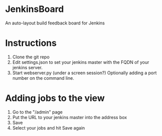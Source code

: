 # JenkinsBoard
An auto-layout build feedback board for Jenkins

# Instructions
1. Clone the git repo
2. Edit settings.json to set your jenkins master with the FQDN of your jenkins server.
3. Start webserver.py (under a screen session?) Optionally adding a port number on the command line.

# Adding jobs to the view
1. Go to the "/admin" page
2. Put the URL to your jenkins master into the address box
3. Save
4. Select your jobs and hit Save again
